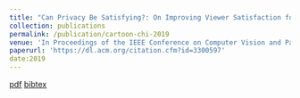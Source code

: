 ```yaml
---
title: "Can Privacy Be Satisfying?: On Improving Viewer Satisfaction for Privacy-Enhanced Photos Using Aesthetic Transforms"
collection: publications
permalink: /publication/cartoon-chi-2019
venue: 'In Proceedings of the IEEE Conference on Computer Vision and Pattern Recognition Workshop on Computer Vision Challenges and Opportunities for Privacy and Security (CV-COPS ’17)'
paperurl: 'https://dl.acm.org/citation.cfm?id=3300597'
date:2019
---
```


[pdf](https://rakib062.github.io/files/cartoon-chi-2019.pdf) [bibtex](https://rakib062.github.io/files/hassan-cvcops17.bib)
